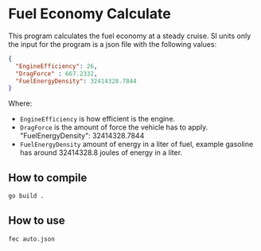 # Fuel Economy Calculate

This program calculates the fuel economy at a steady cruise. SI units only the input for the program is a json file with the following values: 

```json
{
  "EngineEfficiency": 26,
  "DragForce" : 667.2332,
  "FuelEnergyDensity": 32414328.7844
}
```

Where:
* `EngineEfficiency` is how efficient is the engine.
* `DragForce` is the amount of force the vehicle has to apply. 
  "FuelEnergyDensity": 32414328.7844
* `FuelEnergyDensity` amount of energy in a liter of fuel, example gasoline has around 32414328.8 joules of energy in a liter. 

## How to compile
```bash
go build .  
```

## How to use
```bash
fec auto.json
```
